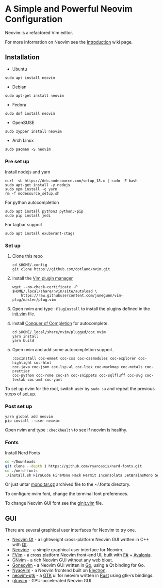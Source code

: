 # A Simple and Powerful Neovim Configuration

Neovim is a refactored Vim editor.

For more information on Neovim see the [Introduction](https://github.com/neovim/neovim/wiki/Introduction) wiki page.

## Installation

- Ubuntu
```shell
sudo apt install neovim
```

- Debian
```shell
sudo apt-get install neovim
```

- Fedora
```shell
sudo dnf install neovim
```

- OpenSUSE
```shell
sudo zypper install neovim
```

- Arch Linux
```shell
sudo pacman -S neovim
```

### Pre set up

Install nodejs and yarn
```shell
curl -sL https://deb.nodesource.com/setup_18.x | sudo -E bash -
sudo apt-get install -y nodejs
sudo npm install -g yarn
rm -f nodesource_setup.sh
```

For python autocompletion
```shell
sudo apt install python3 python3-pip
sudo pip install jedi
```

For tagbar support
```shell
sudo apt install exuberant-ctags
```

### Set up

1. Clone this repo
    ```shell
    cd $HOME/.config
    git clone https://github.com/dotland/nvim.git
    ```

2. Install the [Vim plugin manager](https://github.com/junegunn/vim-plug)
    ```shell
    wget --no-check-certificate -P $HOME/.local/share/nvim/site/autoload \
        https://raw.githubusercontent.com/junegunn/vim-plug/master/plug.vim
    ```

3. Open nvim and type `:PlugInstall` to install the plugins defined in the [init.vim](./init.vim) file.

4. Install [Conquer of Completion](https://github.com/neoclide/coc.nvim) for autocomplete.
    ```shell
    cd $HOME/.local/share/nvim/plugged/coc.nvim
    yarn install
    yarn build
    ```
5. Open nvim and add some autocompletion support.
    ```vim
    :CocInstall coc-emmet coc-css coc-cssmodules coc-explorer coc-highlight coc-html 
    coc-java coc-json coc-lsp-wl coc-ltex coc-markmap coc-metals coc-prettier 
    coc-python coc-rome coc-sh coc-snippets coc-sqlfluff coc-svg coc-texlab coc-xml coc-yaml
    ```

To set up nvim for the root, switch user by `sudo su` and repeat the previous steps of [set up](#set-up).

### Post set up

```shell
yarn global add neovim
pip install --user neovim
```

Open nvim and type `:checkhealth` to see if neovim is healthy.

### Fonts

Install Nerd Fonts
```bash
cd ~/Downloads
git clone --depth 1 https://github.com/ryanoasis/nerd-fonts.git
cd ./nerd-fonts
./install.sh FiraCode FiraMono Hack Hermit Inconsolata JetBrainsMono SourceCodePro Ubuntu UbuntuMono
```

Or just untar [mono.tar.gz](https://drive.google.com/file/d/1j31VMUUAZSb4dp80lxsKiV0m27e2E0qR/view?usp=share_link) archived file to the ~/.fonts directory.

To configure nvim font, change the terminal font preferences.

To change Neovim GUI font see the [ginit.vim](./ginit.vim) file.

## GUI

There are several graphical user interfaces for Neovim to try one.

- [Neovim Qt](https://github.com/equalsraf/neovim-qt) - a lightweight cross-platform Neovim GUI written in C++ with [Qt](https://www.qt.io/).
- [Neovide](https://github.com/neovide/neovide) - a simple graphical user interface for Neovim.
- [FVim](https://github.com/yatli/fvim) - a cross platform Neovim front-end UI, built with [F#](https://fsharp.org/) + [Avalonia](http://avaloniaui.net/).
- [GNvim](https://github.com/vhakulinen/gnvim) - a rich Neovim GUI without any web bloat.
- [Goneovim](https://github.com/akiyosi/goneovim) - a Neovim GUI written in [Go](https://go.dev/), using a Qt binding for Go.
- [NyaoVim](https://github.com/rhysd/NyaoVim) - a Neovim frontend built on [Electron](https://www.electronjs.org/).
- [neovim-gtk](https://github.com/daa84/neovim-gtk) - a [GTK](https://www.gtk.org/) ui for neovim written in [Rust](https://www.rust-lang.org/) using gtk-rs bindings.
- [glrnvim](https://github.com/beeender/glrnvim) - GPU-accelerated Neovim GUI.
